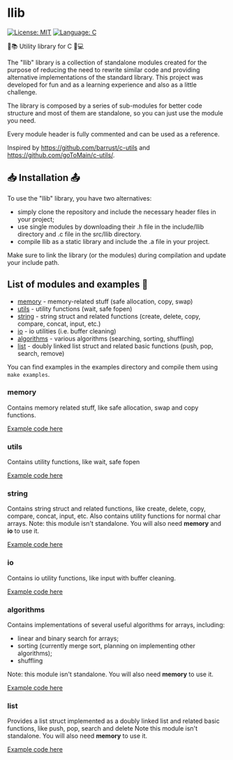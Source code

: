 # llib

[![License: MIT](https://img.shields.io/badge/License-MIT-green.svg)](https://github.com/landiluigi746/llib/LICENSE)
[![Language: C](https://img.shields.io/badge/Language-C-blue)](https://github.com/topics/c)

🔧📚 Utility library for C 📝💻

The "llib" library is a collection of standalone modules created for the purpose of reducing the need to rewrite similar code and providing alternative implementations of the standard library. This project was developed for fun and as a learning experience and also as a little challenge.

The library is composed by a series of sub-modules for better code structure and most of them are standalone, so you can just use the module you need.

Every module header is fully commented and can be used as a reference.

Inspired by https://github.com/barrust/c-utils and https://github.com/goToMain/c-utils/.

## 📥 Installation 📤

To use the "llib" library, you have two alternatives:
- simply clone the repository and include the necessary header files in your project;
- use single modules by downloading their .h file in the include/llib directory and .c file in the src/llib directory.
- compile llib as a static library and include the .a file in your project.

Make sure to link the library (or the modules) during compilation and update your include path.

## List of modules and examples 🔎

- [memory](#memory) - memory-related stuff (safe allocation, copy, swap)
- [utils](#utils) - utility functions (wait, safe fopen)
- [string](#string) - string struct and related functions (create, delete, copy, compare, concat, input, etc.)
- [io](#io) - io utilities (i.e. buffer cleaning)
- [algorithms](#algorithms) - various algorithms (searching, sorting, shuffling)
- [list](#list) - doubly linked list struct and related basic functions (push, pop, search, remove)

You can find examples in the examples directory and compile them using `make examples`.

### memory
Contains memory related stuff, like safe allocation, swap and copy functions.

[Example code here](examples/memory.c)

### utils
Contains utility functions, like wait, safe fopen

[Example code here](examples/utils.c)

### string
Contains string struct and related functions, like create, delete, copy, compare, concat, input, etc.
Also contains utility functions for normal char arrays.
Note: this module isn't standalone. You will also need **memory** and **io** to use it.

[Example code here](examples/string.c)

### io
Contains io utility functions, like input with buffer cleaning.

[Example code here](examples/io.c)

### algorithms
Contains implementations of several useful algorithms for arrays, including:
- linear and binary search for arrays;
- sorting (currently merge sort, planning on implementing other algorithms);
- shuffling

Note: this module isn't standalone. You will also need **memory** to use it.

[Example code here](examples/algorithms.c)

### list
Provides a list struct implemented as a doubly linked list and related basic functions, like push, pop, search and delete
Note this module isn't standalone. You will also need **memory** to use it.

[Example code here](examples/list.c)